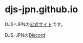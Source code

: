 # djs-jpn.github.io
DJS=JPNの[公式サイト](https://djs-jpn.github.io)です。

DJS-JPNの[Discord](https://discord.gg/DbTpjXV)
